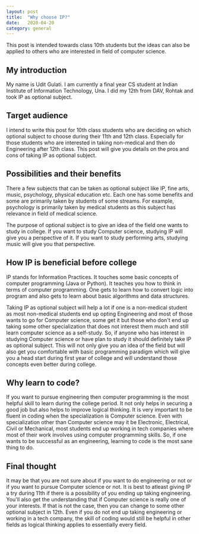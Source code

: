 ```yaml
---
layout: post
title:  "Why choose IP?"
date:   2020-04-20
category: general
---
```


This post is intended towards class 10th students but the ideas can also be applied to others who are interested in field of computer science.

## My introduction

My name is Udit Gulati. I am currently a final year CS student at Indian Institute of Information Technology, Una. I did my 12th from DAV, Rohtak and took IP as optional subject.

## Target audience

I intend to write this post for 10th class students who are deciding on which optional subject to choose during their 11th and 12th class. Especially for those students who are interested in taking non-medical and then do Engineering after 12th class. This post will give you details on the pros and cons of taking IP as optional subject.

## Possibilities and their benefits

There a few subjects that can be taken as optional subject like IP, fine arts, music, psychology, physical education etc. Each one has some benefits and some are primarily taken by students of some streams. For example, psychology is primarily taken by medical students as this subject has relevance in field of medical science.

The purpose of optional subject is to give an idea of the field one wants to study in college. If you want to study Computer science, studying IP will give you a perspective of it. If you want to study performing arts, studying music will give you that perspective.

## How IP is beneficial before college

IP stands for Information Practices. It touches some basic concepts of computer programming (Java or Python). It teaches you how to think in terms of computer programming. One gets to learn how to convert logic into program and also gets to learn about basic algorithms and data structures. 

Taking IP as optional subject will help a lot if one is a non-medical student as most non-medical students end up opting Engineering and most of those wants to go for Computer science, some get it but those who don't end up taking some other specialization that does not interest them much and still learn computer science as a self-study. So, if anyone who has interest in studying Computer science or have plan to study it should definitely take IP as optional subject. This will not only give you an idea of the field but will also get you comfortable with basic programming paradigm which will give you a head start during first year of college and will understand those concepts even better during college.

## Why learn to code?

If you want to pursue engineering then computer programming is the most helpful skill to learn during the college period. It not only helps in securing a good job but also helps to improve logical thinking. It is very important to be fluent in coding when the specialization is Computer science. Even with specialization other than Computer science may it be Electronic, Electrical, Civil or Mechanical, most students end up working in tech companies where most of their work involves using computer programming skills. So, if one wants to be successful as an engineering, learning to code is the most sane thing to do.

## Final thought

It may be that you are not sure about if you want to do engineering or not or if you want to pursue Computer science or not. It is best to atleast giving IP a try during 11th if there is a possibility of you ending up taking engineering. You'll also get the understanding that if Computer science is really one of your interests. If that is not the case, then you can change to some other optional subject in 12th. Even if you do not end up taking engineering or working in a tech company, the skill of coding would still be helpful in other fields as logical thinking applies to essentially every field.